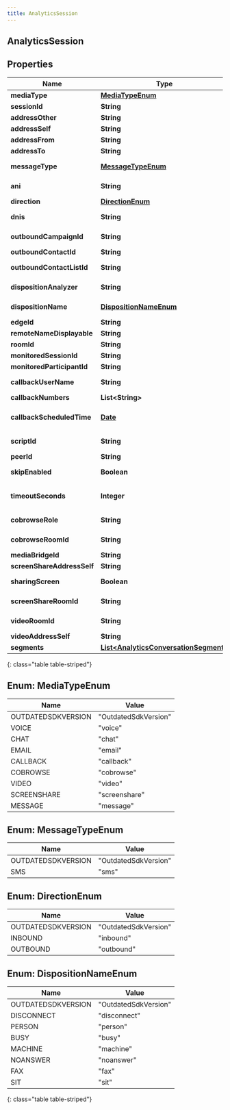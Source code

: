 ```yaml
---
title: AnalyticsSession
---
```

## AnalyticsSession


## Properties

| Name | Type | Description | Notes |
| ------------ | ------------- | ------------- | ------------- |
| **mediaType** | [**MediaTypeEnum**](#MediaTypeEnum) | The session media type |  [optional] |
| **sessionId** | **String** | The unique identifier of this session |  [optional] |
| **addressOther** | **String** |  |  [optional] |
| **addressSelf** | **String** |  |  [optional] |
| **addressFrom** | **String** |  |  [optional] |
| **addressTo** | **String** |  |  [optional] |
| **messageType** | [**MessageTypeEnum**](#MessageTypeEnum) | Message type for messaging services such as sms |  [optional] |
| **ani** | **String** | Automatic Number Identification (caller&#39;s number) |  [optional] |
| **direction** | [**DirectionEnum**](#DirectionEnum) | Direction |  [optional] |
| **dnis** | **String** | Automatic Number Identification (caller&#39;s number) |  [optional] |
| **outboundCampaignId** | **String** | (Dialer) Unique identifier of the outbound campaign |  [optional] |
| **outboundContactId** | **String** | (Dialer) Unique identifier of the contact |  [optional] |
| **outboundContactListId** | **String** | (Dialer) Unique identifier of the contact list that this contact belongs to |  [optional] |
| **dispositionAnalyzer** | **String** | (Dialer) Unique identifier of the contact list that this contact belongs to |  [optional] |
| **dispositionName** | [**DispositionNameEnum**](#DispositionNameEnum) | (Dialer) Result of the analysis (for example disposition.classification.callable.machine)  |  [optional] |
| **edgeId** | **String** | Unique identifier of the edge device |  [optional] |
| **remoteNameDisplayable** | **String** |  |  [optional] |
| **roomId** | **String** | Unique identifier for the room |  [optional] |
| **monitoredSessionId** | **String** | The sessionID being monitored |  [optional] |
| **monitoredParticipantId** | **String** |  |  [optional] |
| **callbackUserName** | **String** | The name of the user requesting a call back |  [optional] |
| **callbackNumbers** | **List&lt;String&gt;** | List of numbers to callback |  [optional] |
| **callbackScheduledTime** | [**Date**](Date.html) | Scheduled callback date/time. Date time is represented as an ISO-8601 string. For example: yyyy-MM-ddTHH:mm:ss.SSSZ |  [optional] |
| **scriptId** | **String** | Scheduled callback date/time, Date time is represented as an ISO-8601 string.  |  [optional] |
| **peerId** | **String** | A unique identifier for a peer |  [optional] |
| **skipEnabled** | **Boolean** | (Dialer) Whether the agent can skip the dialer contact |  [optional] |
| **timeoutSeconds** | **Integer** | The number of seconds before PureCloud begins the call for a call back. 0 disables automatic calling |  [optional] |
| **cobrowseRole** | **String** | Describe side of the cobrowse (sharer or viewer) |  [optional] |
| **cobrowseRoomId** | **String** | A unique identifier for a PureCloud Cobrowse room. |  [optional] |
| **mediaBridgeId** | **String** |  |  [optional] |
| **screenShareAddressSelf** | **String** | Direct ScreenShare address |  [optional] |
| **sharingScreen** | **Boolean** | Flag determining if screenShare is started or not (true/false) |  [optional] |
| **screenShareRoomId** | **String** | A unique identifier for a PureCloud ScreenShare room. |  [optional] |
| **videoRoomId** | **String** | A unique identifier for a PureCloud video room. |  [optional] |
| **videoAddressSelf** | **String** | Direct Video address |  [optional] |
| **segments** | [**List&lt;AnalyticsConversationSegment&gt;**](AnalyticsConversationSegment.html) | List of segments for this session |  [optional] |
{: class="table table-striped"}


<a name="MediaTypeEnum"></a>

## Enum: MediaTypeEnum

| Name | Value |
| ---- | ----- |
| OUTDATEDSDKVERSION | &quot;OutdatedSdkVersion&quot; |
| VOICE | &quot;voice&quot; |
| CHAT | &quot;chat&quot; |
| EMAIL | &quot;email&quot; |
| CALLBACK | &quot;callback&quot; |
| COBROWSE | &quot;cobrowse&quot; |
| VIDEO | &quot;video&quot; |
| SCREENSHARE | &quot;screenshare&quot; |
| MESSAGE | &quot;message&quot; |


<a name="MessageTypeEnum"></a>

## Enum: MessageTypeEnum

| Name | Value |
| ---- | ----- |
| OUTDATEDSDKVERSION | &quot;OutdatedSdkVersion&quot; |
| SMS | &quot;sms&quot; |


<a name="DirectionEnum"></a>

## Enum: DirectionEnum

| Name | Value |
| ---- | ----- |
| OUTDATEDSDKVERSION | &quot;OutdatedSdkVersion&quot; |
| INBOUND | &quot;inbound&quot; |
| OUTBOUND | &quot;outbound&quot; |


<a name="DispositionNameEnum"></a>

## Enum: DispositionNameEnum

| Name | Value |
| ---- | ----- |
| OUTDATEDSDKVERSION | &quot;OutdatedSdkVersion&quot; |
| DISCONNECT | &quot;disconnect&quot; |
| PERSON | &quot;person&quot; |
| BUSY | &quot;busy&quot; |
| MACHINE | &quot;machine&quot; |
| NOANSWER | &quot;noanswer&quot; |
| FAX | &quot;fax&quot; |
| SIT | &quot;sit&quot; |
{: class="table table-striped"}


